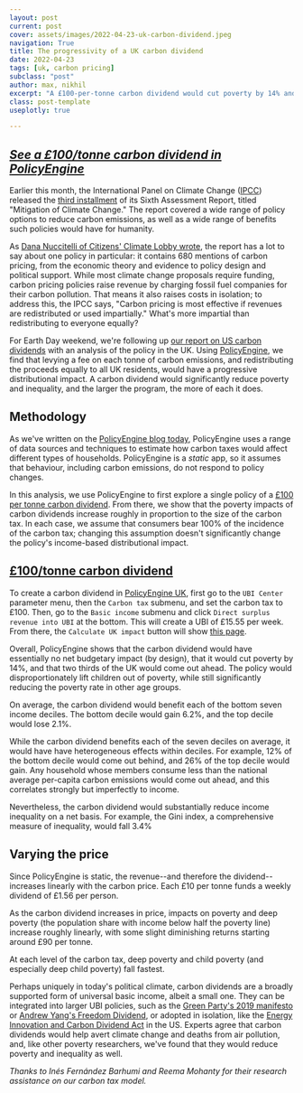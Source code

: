```yaml
---
layout: post
current: post
cover: assets/images/2022-04-23-uk-carbon-dividend.jpeg
navigation: True
title: The progressivity of a UK carbon dividend
date: 2022-04-23
tags: [uk, carbon pricing]
subclass: "post"
author: max, nikhil
excerpt: "A £100-per-tonne carbon dividend would cut poverty by 14% and deep child poverty by 33%."
class: post-template
useplotly: true

---
```


## [*See a £100/tonne carbon dividend in PolicyEngine*](https://policyengine.org/uk/population-impact?adult_bi=15_55&carbon_tax=100&child_bi=15_55&senior_bi=15_55)

Earlier this month, the International Panel on Climate Change ([IPCC](https://www.ipcc.ch/)) released the [third installment](https://report.ipcc.ch/ar6wg3/) of its Sixth Assessment Report, titled "Mitigation of Climate Change."
The report covered a wide range of policy options to reduce carbon emissions, as well as a wide range of benefits such policies would have for humanity.

As [Dana Nuccitelli of Citizens' Climate Lobby wrote](https://citizensclimatelobby.org/blog/policy/the-latest-ipcc-report-has-a-lot-to-say-about-carbon-fee-and-dividend/), the report has a lot to say about one policy in particular: it contains 680 mentions of carbon pricing, from the economic theory and evidence to policy design and political support.
While most climate change proposals require funding, carbon pricing policies raise revenue by charging fossil fuel companies for their carbon pollution.
That means it also raises costs in isolation; to address this, the IPCC says, "Carbon pricing is most effective if revenues are redistributed or used impartially."
What's more impartial than redistributing to everyone equally?

For Earth Day weekend, we're following up [our report on US carbon dividends](https://www.ubicenter.org/us-carbon-dividend) with an analysis of the policy in the UK.
Using [PolicyEngine](http://policyengine.org), we find that levying a fee on each tonne of carbon emissions, and redistributing the proceeds equally to all UK residents, would have a progressive distributional impact.
A carbon dividend would significantly reduce poverty and inequality, and the larger the program, the more of each it does.

## Methodology

As we've written on the [PolicyEngine blog today](https://blog.policyengine.org/how-policyengine-estimates-the-effects-of-uk-carbon-taxes-260ccfc5d97c), PolicyEngine uses a range of data sources and techniques to estimate how carbon taxes would affect different types of households.
PolicyEngine is a *static* app, so it assumes that behaviour, including carbon emissions, do not respond to policy changes.

In this analysis, we use PolicyEngine to first explore a single policy of a [£100 per tonne carbon dividend](https://policyengine.org/uk/population-impact?adult_bi=15_55&carbon_tax=100&child_bi=15_55&senior_bi=15_55).
From there, we show that the poverty impacts of carbon dividends increase roughly in proportion to the size of the carbon tax.
In each case, we assume that consumers bear 100% of the incidence of the carbon tax; changing this assumption doesn't significantly change the policy's income-based distributional impact.

## [£100/tonne carbon dividend](https://policyengine.org/uk/population-impact?adult_bi=15_55&carbon_tax=100&child_bi=15_55&senior_bi=15_55)

To create a carbon dividend in [PolicyEngine UK](https://policyengine.org/uk), first go to the `UBI Center` parameter menu, then the `Carbon tax` submenu, and set the carbon tax to £100.
Then, go to the `Basic income` submenu and click `Direct surplus revenue into UBI` at the bottom.
This will create a UBI of £15.55 per week.
From there, the `Calculate UK impact` button will show [this page](https://policyengine.org/uk/population-impact?adult_bi=15_55&carbon_tax=100&child_bi=15_55&senior_bi=15_55).

Overall, PolicyEngine shows that the carbon dividend would have essentially no net budgetary impact (by design), that it would cut poverty by 14%, and that two thirds of the UK would come out ahead.
The policy would disproportionately lift children out of poverty, while still significantly reducing the poverty rate in other age groups.

<div>
  <script>
    $(document).ready(function(){
      $("#graph_graph_1_1").load("{{site.baseurl}}resources/graph_1_1.html");
    });
  </script>
</div>
<div id = "graph_graph_1_1"></div>

<div>
  <script>
    $(document).ready(function(){
      $("#graph_graph_1_2").load("{{site.baseurl}}resources/graph_1_2.html");
    });
  </script>
</div>
<div id = "graph_graph_1_2"></div>

On average, the carbon dividend would benefit each of the bottom seven income deciles.
The bottom decile would gain 6.2%, and the top decile would lose 2.1%.

<div>
  <script>
    $(document).ready(function(){
      $("#graph_graph_3_1").load("{{site.baseurl}}resources/graph_3_1.html");
    });
  </script>
</div>
<div id = "graph_graph_3_1"></div>

While the carbon dividend benefits each of the seven deciles on average, it would have have heterogeneous effects within deciles.
For example, 12% of the bottom decile would come out behind, and 26% of the top decile would gain.
Any household whose members consume less than the national average per-capita carbon emissions would come out ahead, and this correlates strongly but imperfectly to income.

<div>
  <script>
    $(document).ready(function(){
      $("#graph_graph_5_1").load("{{site.baseurl}}resources/graph_5_1.html");
    });
  </script>
</div>
<div id = "graph_graph_5_1"></div>

Nevertheless, the carbon dividend would substantially reduce income inequality on a net basis.
For example, the Gini index, a comprehensive measure of inequality, would fall 3.4%

<div>
  <script>
    $(document).ready(function(){
      $("#graph_graph_7_1").load("{{site.baseurl}}resources/graph_7_1.html");
    });
  </script>
</div>
<div id = "graph_graph_7_1"></div>

## Varying the price

Since PolicyEngine is static, the revenue--and therefore the dividend--increases linearly with the carbon price.
Each £10 per tonne funds a weekly dividend of £1.56 per person.


<div>
  <script>
    $(document).ready(function(){
      $("#graph_graph_10_1").load("{{site.baseurl}}resources/graph_10_1.html");
    });
  </script>
</div>
<div id = "graph_graph_10_1"></div>

As the carbon dividend increases in price, impacts on poverty and deep poverty (the population share with income below half the poverty line) increase roughly linearly, with some slight diminishing returns starting around £90 per tonne.

<div>
  <script>
    $(document).ready(function(){
      $("#graph_graph_12_1").load("{{site.baseurl}}resources/graph_12_1.html");
    });
  </script>
</div>
<div id = "graph_graph_12_1"></div>

At each level of the carbon tax, deep poverty and child poverty (and especially deep child poverty) fall fastest.

<div>
  <script>
    $(document).ready(function(){
      $("#graph_graph_14_1").load("{{site.baseurl}}resources/graph_14_1.html");
    });
  </script>
</div>
<div id = "graph_graph_14_1"></div>

Perhaps uniquely in today's political climate, carbon dividends are a broadly supported form of universal basic income, albeit a small one.
They can be integrated into larger UBI policies, such as the [Green Party's 2019 manifesto](https://blog.policyengine.org/the-green-party-manifesto-at-policyfest-ee05a2d3b06d) or [Andrew Yang's Freedom Dividend](https://www.ubicenter.org/distributional-analysis-of-andrew-yangs-freedom-dividend), or adopted in isolation, like the [Energy Innovation and Carbon Dividend Act](https://energyinnovationact.org) in the US.
Experts agree that carbon dividends would help avert climate change and deaths from air pollution, and, like other poverty researchers, we've found that they would reduce poverty and inequality as well.

*Thanks to ​​Inés Fernández Barhumi and Reema Mohanty for their research assistance on our carbon tax model.*